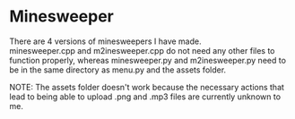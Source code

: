 # Minesweeper

There are 4 versions of minesweepers I have made.  
minesweeper.cpp and m2inesweeper.cpp do not need any other files to function properly, whereas minesweeper.py and m2inesweeper.py need to be in the same directory as menu.py and the assets folder.

NOTE: The assets folder doesn't work because the necessary actions that lead to being able to upload .png and .mp3 files are currently unknown to me.
